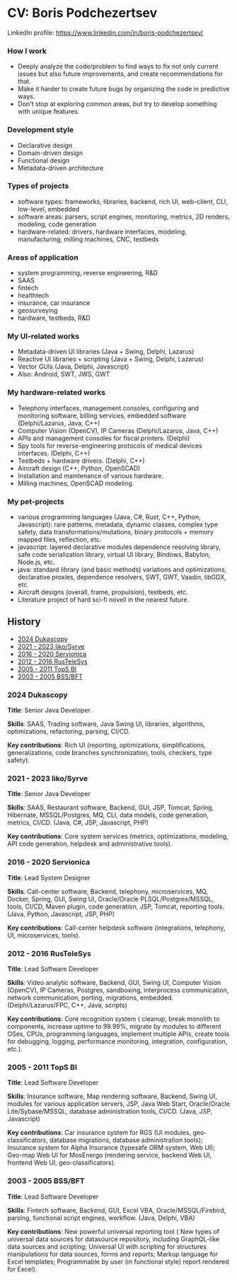 # CV: Boris Podchezertsev

LinkedIn profile: https://www.linkedin.com/in/boris-podchezertsev/

### How I work
- Deeply analyze the code/problem to find ways to fix not only current issues but also future improvements, and create recommendations for that.
- Make it harder to create future bugs by organizing the code in predictive ways.
- Don't stop at exploring common areas, but try to develop something with unique features.

### Development style
- Declarative design
- Domain-driven design
- Functional design
- Metadata-driven architecture

### Types of projects
- software types: frameworks, libraries, backend, rich UI, web-client, CLI, low-level, embedded
- software areas: parsers, script engines, monitoring, metrics, 2D renders, modeling, code generation
- hardware-related: drivers, hardware interfaces, modeling, manufacturing, milling machines, CNC, testbeds  

### Areas of application
- system programming, reverse engineering, R&D
- SAAS
- fintech
- healthtech
- insurance, car insurance
- geosurveying
- hardware, testbeds, R&D

### My UI-related works
- Metadata-driven UI libraries (Java + Swing, Delphi, Lazarus)
- Reactive UI libraries + scripting (Java + Swing, Delphi, Lazarus)
- Vector GUIs (Java, Delphi, Javascript)
- Also: Android, SWT, JWS, GWT

### My hardware-related works
- Telephony interfaces, management consoles, configuring and monitoring software, billing services, embedded software (Delphi/Lazarus, Java, C++)
- Computer Vision (OpenCV), IP Cameras (Delphi/Lazarus, Java, C++)
- APIs and management consoles for fiscal printers. (Delphi)
- Spy tools for reverse-engineering protocols of medical devices interfaces. (Delphi, C++)
- Testbeds + hardware drivers. (Delphi, C++)
- Aircraft design (C++, Python, OpenSCAD)
- Installation and maintenance of various hardware.
- Milling machines, OpenSCAD modeling.

### My pet-projects
- various programming languages (Java, C#, Rust, C++, Python, Javascript): rare patterns, metadata, dynamic classes, complex type safety, data transformations/mutations, binary protocols + memory mapped files, reflection, etc.
- javascript: layered declarative modules dependence resolving library, safe code serialization library, virtual UI library, Bindows, Babylon, Node.js, etc.
- java: standard library (and basic methods) variations and optimizations, declarative proxies, dependence resolvers, SWT, GWT, Vaadin, libGDX, etc.
- Aircraft designs (overall, frame, propulsion), testbeds, etc.
- Literature project of hard sci-fi novell in the nearest future.


## History

- [2024 Dukascopy](#2024-dukascopy)
- [2021 - 2023 Iiko/Syrve](#2021---2023-iikosyrve)
- [2016 - 2020 Servionica](#2016---2020-servionica)
- [2012 - 2016 RusTeleSys](#2012---2016-rustelesys)
- [2005 - 2011 TopS BI](#2005---2011-tops-bi)
- [2003 - 2005 BSS/BFT](#2003---2005-bssbft)


### 2024 Dukascopy

**Title**: Senior Java Developer.

**Skills**: SAAS, Trading software, Java Swing UI, libraries, algorithms, optimizations, refactoring, parsing, CI/CD.

**Key contributions**: Rich UI (reporting, optimizations, simplifications, generalizations, code branches synchronization, tools, checkers, type safety).


### 2021 - 2023 Iiko/Syrve

**Title**: Senior Java Developer

**Skills**: SAAS, Restaurant software, Backend, GUI, JSP, Tomcat, Spring, Hibernate, MSSQL/Postgres, MQ, CLI, data models, code generation, metrics, CI/CD. (Java, C#, JSP, Javascript, PHP)

**Key contributions**: Core system services (metrics, optimizations, modeling, API code generation, helpdesk and administrative tools).
 

### 2016 - 2020 Servionica

**Title**: Lead System Designer

**Skills**: Call-center software, Backend, telephony, microservices, MQ, Docker, Spring, GUI, Swing UI, Oracle/Oracle PLSQL/Postgres/MSSQL, tools, CI/CD, Maven plugin, code generation, JSP, Tomcat, reporting tools. (Java, Python, Javascript, JSP, PHP)
 
**Key contributions**: Call-center helpdesk software (integrations, telephony, UI, microservices, tools).


### 2012 - 2016 RusTeleSys

**Title**: Lead Software Developer

**Skills**: Video analytic software, Backend, GUI, Swing UI, Computer Vision (OpenCV), IP Cameras, Postgres, sandboxing, interprocess communication, network communication, porting, migrations, embedded. (Delphi/Lazarus/FPC, C++, Java, scripts)

**Key contributions**:
Core recognition system (
  cleanup, break monolith to components, increase uptime to 99.99%,
  migrate by modules to different OSes, CPUs, programming languages, implement multiple APIs,
  create tools for debugging, logging, performance monitoring, integration, configuration, etc.).


### 2005 - 2011 TopS BI

**Title**: Lead Software Developer

**Skills**: Insurance software, Map rendering software, Backend, Swing UI, modules for various application servers, JSP, Java Web Start, Oracle/Oracle Lite/Sybase/MSSQL, database administration tools, CI/CD. (Java, JSP, Javascript)

**Key contributions**:
  Car insurance system for RGS (UI modules, geo-classificators, database migrations, database administration tools);
  Insurance system for Alpha Insurance (typesafe ORM system, Web UI);
  Geo-map Web UI for MosEnergo (rendering service, backend Web UI, frontend Web UI, geo-classificators).


### 2003 - 2005 BSS/BFT

**Title**: Lead Software Developer

**Skills**: Fintech software, Backend, GUI, Excel VBA, Oracle/MSSQL/Firebird, parsing, functional script engines, workflow. (Java, Delphi, VBA)

**Key contributions**:
  New powerful universal reporting tool (
    New types of universal data sources for datasource repository, including GraphQL-like data sources and scripting;
    Universal UI with scripting for structures manipulations for data sources, forms and reports;
    Markup language for Excel templates;
    Programmable by user (in functional style) report rendered for Excel).
